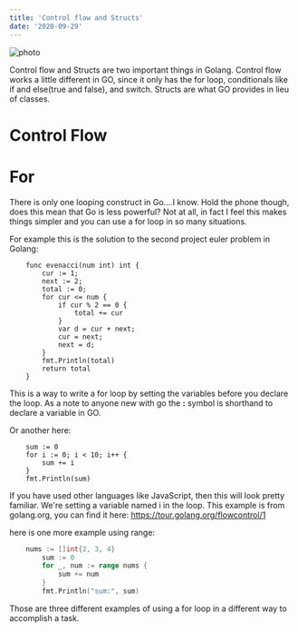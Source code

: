 ```yaml
---
title: 'Control flow and Structs'
date: '2020-09-29'
---
```


![photo](types.png)

Control flow and Structs are two important things in Golang. Control flow works a little different in GO, since it only has the for loop, conditionals like if and else(true and false), and switch. Structs are what GO provides in lieu of classes.

# **Control Flow** 

# For 

There is only one looping construct in Go....I know. Hold the phone though, does this mean that Go is less powerful? Not at all, in fact I feel this makes things simpler and you can use a for loop in so many situations.

For example this is the solution to the second project euler problem in Golang:

```golang
    func evenacci(num int) int {
        cur := 1;
        next := 2;
        total := 0;
        for cur <= num {
            if cur % 2 == 0 {
                total += cur
            }
            var d = cur + next;
            cur = next;
            next = d;
        }
        fmt.Println(total)
        return total
    }
```

This is a way to write a for loop by setting the variables before you declare the loop. As a note to anyone new with go the **:** symbol is shorthand to declare a variable in GO.

Or another here:

```golang
    sum := 0
    for i := 0; i < 10; i++ {
        sum += i
    }
    fmt.Println(sum)
```

If you have used other languages like JavaScript, then this will look pretty familiar. We're setting a variable named i in the loop. This example is from golang.org, you can find it here: https://tour.golang.org/flowcontrol/1

here is one more example using range:

```go
    nums := []int{2, 3, 4}
        sum := 0
        for _, num := range nums {
            sum += num
        }
        fmt.Println("sum:", sum)
```

Those are three different examples of using a for loop in a different way to accomplish a task. 